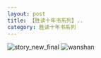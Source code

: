 ```yaml
---
layout: post
title: 【胜读十年书系列】..
category: 胜读十年书系列
---
```

![story_new_final](http://rzda7rj3c.hd-bkt.clouddn.com/img/story_new_final_0322.png)
![wanshan](http://rzda7rj3c.hd-bkt.clouddn.com/img/wanshan.png)





  




